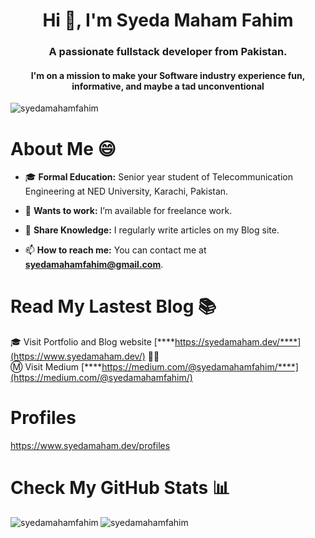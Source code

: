<h1 align="center">Hi 👋, I'm Syeda Maham Fahim</h1>
<h3 align="center">A passionate fullstack developer from Pakistan. </h3>
<h4 align="center">I'm on a mission to make your Software industry experience fun, informative, and maybe a tad unconventional </h4>
<p align="left"> <img src="https://komarev.com/ghpvc/?username=syedamahamfahim&label=Profile%20views&color=0e75b6&style=flat" alt="syedamahamfahim" /> </p>

<h1> About Me 😄 </h1> 

- 🎓 **Formal Education:** Senior year student of Telecommunication Engineering at NED University, Karachi, Pakistan.
- 🤝 **Wants to work:** I’m available for freelance work.

- 📝 **Share Knowledge:** I regularly write articles on my Blog site.

- 📫 **How to reach me:** You can contact me at **syedamahamfahim@gmail.com**.


<h1> Read My Lastest Blog 📚 </h1>

🎓 Visit Portfolio and Blog website [****https://syedamaham.dev/****](https://www.syedamaham.dev/) 🚀💡 <br/>
Ⓜ  Visit Medium [****https://medium.com/@syedamahamfahim/****](https://medium.com/@syedamahamfahim/)

<h1 align="left">Profiles</h1>
<a href="https://www.syedamaham.dev/profiles" target="_blank">https://www.syedamaham.dev/profiles</a>

<h1> Check My GitHub Stats 📊</h1>

<p><img align="left" src="https://github-readme-stats.vercel.app/api/top-langs?username=syedamahamfahim&show_icons=true&locale=en&layout=compact" alt="syedamahamfahim" /></p>
<p><img align="center" src="https://github-readme-streak-stats.herokuapp.com/?user=syedamahamfahim&" alt="syedamahamfahim" /></p>







  
